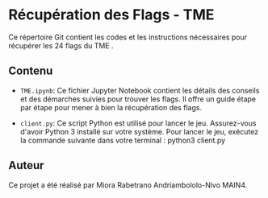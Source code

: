 # Récupération des Flags - TME

Ce répertoire Git contient les codes et les instructions nécessaires pour récupérer les 24 flags du TME .

## Contenu

- `TME.ipynb`: Ce fichier Jupyter Notebook contient les détails des conseils et des démarches suivies pour trouver les flags. Il offre un guide étape par étape pour mener à bien la récupération des flags.

- `client.py`: Ce script Python est utilisé pour lancer le jeu. Assurez-vous d'avoir Python 3 installé sur votre système. Pour lancer le jeu, exécutez la commande suivante dans votre terminal : python3 client.py


## Auteur

Ce projet a été réalisé par Miora Rabetrano Andriambololo-Nivo MAIN4. 
